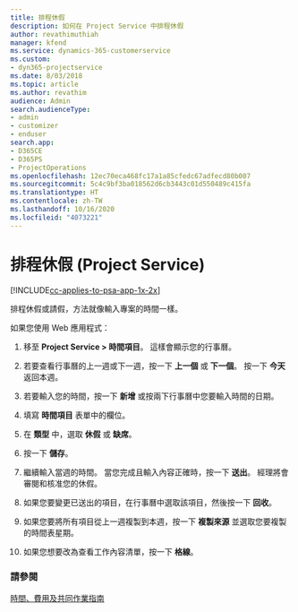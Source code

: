 ```yaml
---
title: 排程休假
description: 如何在 Project Service 中排程休假
author: revathimuthiah
manager: kfend
ms.service: dynamics-365-customerservice
ms.custom:
- dyn365-projectservice
ms.date: 8/03/2018
ms.topic: article
ms.author: revathim
audience: Admin
search.audienceType:
- admin
- customizer
- enduser
search.app:
- D365CE
- D365PS
- ProjectOperations
ms.openlocfilehash: 12ec70eca468fc17a1a85cfedc67adfecd80b007
ms.sourcegitcommit: 5c4c9bf3ba018562d6cb3443c01d550489c415fa
ms.translationtype: HT
ms.contentlocale: zh-TW
ms.lasthandoff: 10/16/2020
ms.locfileid: "4073221"
---
```

# <a name="schedule-time-off-project-service"></a>排程休假 (Project Service)

[!INCLUDE[cc-applies-to-psa-app-1x-2x](../includes/cc-applies-to-psa-app-1x-2x.md)]

排程休假或請假，方法就像輸入專案的時間一樣。  
  
 如果您使用 Web 應用程式：  
  
1.  移至 **Project Service > 時間項目**。 這樣會顯示您的行事曆。  
  
2.  若要查看行事曆的上一週或下一週，按一下 **上一個** 或 **下一個**。 按一下 **今天** 返回本週。  
  
3.  若要輸入您的時間，按一下 **新增** 或按兩下行事曆中您要輸入時間的日期。  
  
4.  填寫 **時間項目** 表單中的欄位。  
  
5.  在 **類型** 中，選取 **休假** 或 **缺席**。  
  
6.  按一下 **儲存**。  
  
7.  繼續輸入當週的時間。 當您完成且輸入內容正確時，按一下 **送出**。 經理將會審閱和核准您的休假。  
  
8.  如果您要變更已送出的項目，在行事曆中選取該項目，然後按一下 **回收**。  
  
9. 如果您要將所有項目從上一週複製到本週，按一下 **複製來源** 並選取您要複製的時間表星期。  
  
10. 如果您想要改為查看工作內容清單，按一下 **格線**。  
  
### <a name="see-also"></a>請參閱  
 [時間、費用及共同作業指南](../psa/time-expense-collaboration-guide.md)
